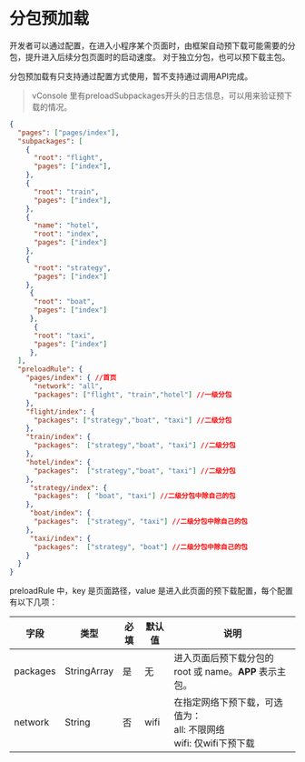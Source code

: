 # 分包预加载



开发者可以通过配置，在进入小程序某个页面时，由框架自动预下载可能需要的分包，提升进入后续分包页面时的启动速度。
对于独立分包，也可以预下载主包。

分包预加载有只支持通过配置方式使用，暂不支持通过调用API完成。

> vConsole 里有preloadSubpackages开头的日志信息，可以用来验证预下载的情况。

```json
{
  "pages": ["pages/index"],
  "subpackages": [
    {
      "root": "flight",
      "pages": ["index"],
    },
    {
      "root": "train",
      "pages": ["index"],
    },
    {
      "name": "hotel",
      "root": "index",
      "pages": ["index"]
    },
    {
      "root": "strategy",
      "pages": ["index"]
    },
     {
      "root": "boat",
      "pages": ["index"]
     },
      {
      "root": "taxi",
      "pages": ["index"]
     },
  ],
  "preloadRule": {
    "pages/index": { //首页
      "network": "all",
      "packages": ["flight", "train","hotel"] //一级分包
    },
    "flight/index": { 
      "packages": ["strategy","boat", "taxi"] //二级分包
    },
    "train/index": {
      "packages":  ["strategy","boat", "taxi"] //二级分包
    },
    "hotel/index": {
      "packages":  ["strategy","boat", "taxi"] //二级分包
    },
     "strategy/index": {
      "packages":  [ "boat", "taxi"] //二级分包中除自己的包
    },
     "boat/index": {
      "packages":  ["strategy", "taxi"] //二级分包中除自己的包
    },
     "taxi/index": {
      "packages":  ["strategy", "boat"] //二级分包中除自己的包
    }
  }
}
```

preloadRule 中，key 是页面路径，value 是进入此页面的预下载配置，每个配置有以下几项：

| 字段     | 类型        | 必填 | 默认值 | 说明                                                  |
|----------|-------------|-----|--------|-----------------------------------------------------|
| packages | StringArray | 是   | 无     | 进入页面后预下载分包的 root 或 name。__APP__ 表示主包。 |
| network  | String      | 否   | wifi   | 在指定网络下预下载，可选值为：<br />all: 不限网络 <br />wifi: 仅wifi下预下载|




